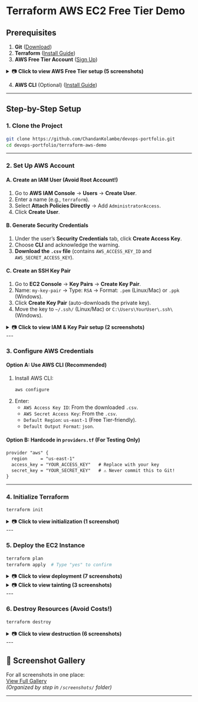 # **Terraform AWS EC2 Free Tier Demo**  

## **Prerequisites**  
1. **Git** ([Download](https://git-scm.com/downloads))  
2. **Terraform** ([Install Guide](https://developer.hashicorp.com/terraform/tutorials/aws-get-started/install-cli))  
3. **AWS Free Tier Account** ([Sign Up](https://aws.amazon.com/free/))
<details>
<summary>📷 <b>Click to view AWS Free Tier setup (5 screenshots)</b></summary>

| Step | Screenshot | Description |
|------|------------|-------------|
| 1 | ![AWS Signup 1](screenshots/1-aws-signup-1.png) | AWS Free Tier page |
| 2 | ![AWS Signup 2](screenshots/2-aws-signup-2.png) | Sign up |
| 3 | ![AWS Signup 3](screenshots/3-aws-signup-3.png) | Password creation |
| 4 | ![AWS Signup 4](screenshots/4-aws-signup-4.png) | Identity confirmation |
| 5 | ![AWS Signup 5](screenshots/5-aws-signup-5.png) | Free Tier confirmation |
</details>

4. **AWS CLI** (Optional) ([Install Guide](https://docs.aws.amazon.com/cli/latest/userguide/getting-started-install.html))  

---

## **Step-by-Step Setup**  

### **1. Clone the Project**  
```bash
git clone https://github.com/ChandanKolambe/devops-portfolio.git
cd devops-portfolio/terraform-aws-demo
```

---

### **2. Set Up AWS Account**  
#### **A. Create an IAM User (Avoid Root Account!)**  
1. Go to **AWS IAM Console** → **Users** → **Create User**.  
2. Enter a name (e.g., `terraform`).  
3. Select **Attach Policies Directly** → Add `AdministratorAccess`.  
4. Click **Create User**.  

#### **B. Generate Security Credentials**  
1. Under the user’s **Security Credentials** tab, click **Create Access Key**.  
2. Choose **CLI** and acknowledge the warning.  
3. **Download the `.csv` file** (contains `AWS_ACCESS_KEY_ID` and `AWS_SECRET_ACCESS_KEY`).  

#### **C. Create an SSH Key Pair**  
1. Go to **EC2 Console** → **Key Pairs** → **Create Key Pair**.  
2. Name: `my-key-pair` → Type: `RSA` → Format: `.pem` (Linux/Mac) or `.ppk` (Windows).  
3. Click **Create Key Pair** (auto-downloads the private key).  
4. Move the key to `~/.ssh/` (Linux/Mac) or `C:\Users\YourUser\.ssh\` (Windows).
<details>
<summary>📷 <b>Click to view IAM & Key Pair setup (2 screenshots)</b></summary>

| Step | Screenshot | Description |
|------|------------|-------------|
| 1 | ![IAM User](screenshots/6-iam-user.png) | IAM user "terraform" created |
| 2 | ![Key Pair](screenshots/7-key-pair.png) | EC2 key pair "terraform-key" created |

</details>
---

### **3. Configure AWS Credentials**  
#### **Option A: Use AWS CLI (Recommended)**  
1. Install AWS CLI:  
   ```bash
   aws configure
   ```
2. Enter:  
   - `AWS Access Key ID`: From the downloaded `.csv`.  
   - `AWS Secret Access Key`: From the `.csv`.  
   - `Default Region`: `us-east-1` (Free Tier-friendly).  
   - `Default Output Format`: `json`.  

#### **Option B: Hardcode in `providers.tf` (For Testing Only)**  
```hcl
provider "aws" {
  region     = "us-east-1"
  access_key = "YOUR_ACCESS_KEY"   # Replace with your key
  secret_key = "YOUR_SECRET_KEY"   # ⚠️ Never commit this to Git!
}
```

---

### **4. Initialize Terraform**  
```bash
terraform init
```
<details>
<summary>📷 <b>Click to view initialization (1 screenshot)</b></summary>

| Step | Screenshot | Description |
|------|------------|-------------|
| 1 | ![Terraform Init](screenshots/8-tf-init.png) | `terraform init` output |

</details>
---

### **5. Deploy the EC2 Instance**  
```bash
terraform plan
terraform apply  # Type "yes" to confirm
```
<details>
<summary>📷 <b>Click to view deployment (7 screenshots)</b></summary>

| Step | Screenshot | Description |
|------|------------|-------------|
| 1 | ![Plan 1](screenshots/9-tf-plan-1.png) | First `terraform plan` |
| 2 | ![Plan 2](screenshots/10-tf-plan-2.png) | Plan details |
| 3 | ![Apply 1](screenshots/11-tf-apply-1.png) | `terraform apply` confirmation |
| 4 | ![Apply 2](screenshots/12-tf-apply-2.png) | Apply complete |
| 5 | ![Output](screenshots/13-tf-output.png) | `terraform output` showing IP |
| 6 | ![EC2 Dashboard](screenshots/14-ec2-dashboard.png) | EC2 Dashboard |
| 7 | ![EC2 Running](screenshots/15-ec2-running.png) | EC2 instance in "running" state |

</details>

<details>
<summary>📷 <b>Click to view tainting (3 screenshots)</b></summary>

| Step | Screenshot | Description |
|------|------------|-------------|
| 1 | ![Taint](screenshots/16-tf-taint.png) | `terraform taint aws_instance.demo` |
| 2 | ![Plan After Taint](screenshots/17-tf-plan.png) | Terraform Plan |
| 3 | ![EC2 Replaced](screenshots/18-ec2-replace.png) | Plan showing replacement needed |

</details>
---

### **6. Destroy Resources (Avoid Costs!)**  
```bash
terraform destroy
```
<details>
<summary>📷 <b>Click to view destruction (6 screenshots)</b></summary>

| Step | Screenshot | Description |
|------|------------|-------------|
| 1 | ![Destroy 1](screenshots/19-tf-destroy-1.png) | `terraform destroy` confirmation |
| 2 | ![Destroy 2](screenshots/20-tf-destroy-2.png) | Destroy in progress |
| 3 | ![Destroy 3](screenshots/21-tf-destroy-3.png) | Destroy complete |
| 4 | ![EC2 Terminated](screenshots/22-ec2-dashboard.png) | Resources removed |
| 5 | ![EC2 Terminated](screenshots/23-ec2-terminated.png) | Instance in "Terminated" state |
| 6 | ![EC2 Terminated](screenshots/24-ec2-dashboard.png) | Resources fully removed |

</details>
---

## **📸 Screenshot Gallery** <a id="screenshot-gallery"></a>
For all screenshots in one place:  
[View Full Gallery](screenshots/)  
*(Organized by step in `/screenshots/` folder)*

---